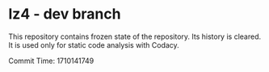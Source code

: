 # lz4 - dev branch

This repository contains frozen state of the repository.
Its history is cleared. It is used only for static code
analysis with Codacy.

Commit Time: 1710141749